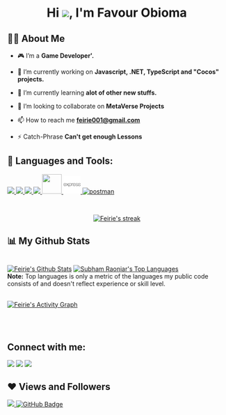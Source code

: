 

<h1 align="center">Hi <img src="https://raw.githubusercontent.com/MartinHeinz/MartinHeinz/master/wave.gif" width="30px">, I'm Favour Obioma </h1>


## 🙋‍♂️ About Me

- 🎮 I’m a **Game Developer'.**

- 🔭 I’m currently working on **Javascript, .NET, TypeScript and "Cocos" projects.**

- 🌱 I’m currently learning **alot of other new stuffs.**

- 👯 I’m looking to collaborate on **MetaVerse Projects**


- 📫 How to reach me **feirie001@gmail.com**

- ⚡ Catch-Phrase **Can't get enough Lessons**

## 🚀 Languages and Tools:

<p align="left"> 
    <a href="https://developer.mozilla.org/en-US/docs/Web/JavaScript" target="_blank"> <img src="https://img.icons8.com/color/48/000000/javascript.png"/> </a> 
    <a href="https://www.w3.org/html/" target="_blank"> <img src="https://img.icons8.com/color/48/000000/html-5.png"/> </a> 
    <a href="https://getbootstrap.com" target="_blank"> <img src="https://img.icons8.com/color/48/000000/bootstrap.png"/> </a>
    <a href="https://git-scm.com/" target="_blank"> <img src="https://img.icons8.com/color/48/000000/git.png"/> </a> 
    <a href="(https://docs.microsoft.com/)" target="_blank"> <img src="https://img.icons8.com/color/48/000000/c-sharp-logo.png" width="45" height="45"/> </a>
    <a href="https://expressjs.com" target="_blank"> <img src="https://raw.githubusercontent.com/devicons/devicon/master/icons/express/express-original-wordmark.svg" alt="express" width="40" height="40"/> </a> 
    <a href="https://postman.com" target="_blank"> <img src="https://img.icons8.com/external-tal-revivo-color-tal-revivo/96/000000/external-postman-is-the-only-complete-api-development-environment-logo-color-tal-revivo.png" alt="postman" width="45" height="45"/> </a>  
    
</p>
<br/>

<p align="center">
    <a href="https://github.com/FeirieO/github-readme-streak-stats">
        <img title="🔥 Get streak stats for your profile at git.io/streak-stats" alt="Feirie's streak" src="https://github-readme-streak-stats.herokuapp.com/?user=FeirieO&theme=black-ice&hide_border=true&stroke=0000&background=060A0CD0"/>
    </a>
</p>

## 📊 My Github Stats

  <br/>
    <a href="https://github.com/FeirieO/github-readme-stats"><img alt="Feirie's Github Stats" src="https://github-readme-stats.vercel.app/api?username=FeirieO&show_icons=true&count_private=true&theme=react&hide_border=true&bg_color=0D1117" /></a>
  <a href="https://github.com/FeirieO/github-readme-stats"><img alt="Subham Raoniar's Top Languages" src="https://github-readme-stats.vercel.app/api/top-langs/?username=FeirieO&langs_count=8&count_private=true&layout=compact&theme=react&hide_border=true&bg_color=0D1117" /></a>
  <br/>
  <b>Note:</b> Top languages is only a metric of the languages my public code consists of and doesn't reflect experience or skill level.


<br/>
<br/>

<a href="https://github.com/FeirieO/github-readme-activity-graph"><img alt="Feirie's Activity Graph" src="https://activity-graph.herokuapp.com/graph?username=FeirieO&bg_color=0D1117&color=5BCDEC&line=5BCDEC&point=FFFFFF&hide_border=true" /></a>

<br/>
<br/>

## Connect with me:
<p align="left">

<a href="https://www.linkedin.com/in/chukwuekem-favour-28abaa214/"><img src="https://img.icons8.com/color/48/000000/linkedin.png"/></a>
<a href = "https://twitter.com/FavzyC"><img src="https://img.icons8.com/fluent/48/000000/twitter.png"/></a>
<a href = "https://www.instagram.com/favzy_chuks/"><img src="https://img.icons8.com/fluent/48/000000/instagram-new.png"/></a>


</p>

## ❤ Views and Followers
<a href="https://github.com/Meghna-DAS/github-profile-views-counter">
    <img src="https://komarev.com/ghpvc/?username=FeirieO">
</a>
<a href="https://github.com/Nnvedward?tab=followers"><img src="https://img.shields.io/github/followers/FeirieO?label=Followers&style=social" alt="GitHub Badge"></a>
